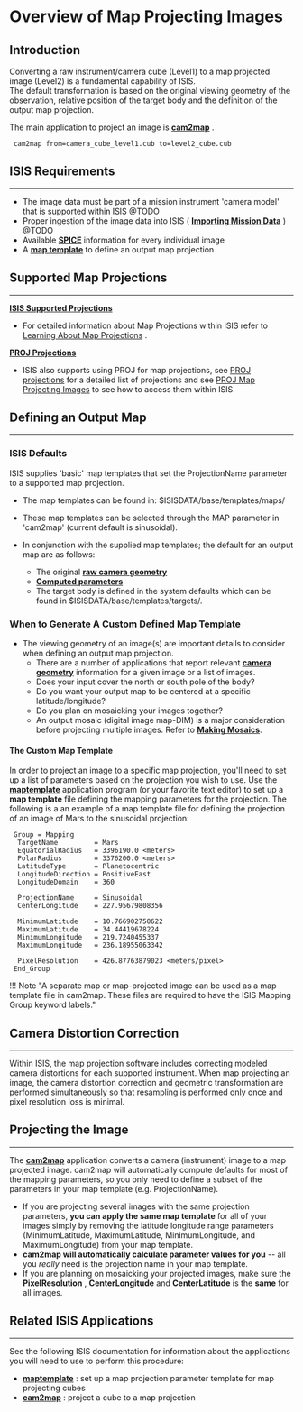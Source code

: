 

# Overview of Map Projecting Images 

## Introduction 

Converting a raw instrument/camera cube (Level1) to a map projected
image (Level2) is a fundamental capability of ISIS.  
The default transformation is based on the original viewing geometry of
the observation, relative position of the target body and the definition
of the output map projection.

The main application to project an image is
[**cam2map**](http://isis.astrogeology.usgs.gov/Application/presentation/Tabbed/cam2map/cam2map.html)
.

``` 
 cam2map from=camera_cube_level1.cub to=level2_cube.cub
```


## ISIS Requirements 

-----

  - The image data must be part of a mission instrument 'camera model'
    that is supported within ISIS
  @TODO
  - Proper ingestion of the image data into ISIS ( [**Importing Mission
    Data**](map-projecting-images.md) )
  @TODO
  - Available [**SPICE**](map-projecting-images.md) information for every
    individual image
  - A [**map template**](../../concepts/camera-geometry-and-projections/learning-about-map-projections.md) to define an
    output map projection


## Supported Map Projections 

-----

[**ISIS Supported Projections**](../../concepts/camera-geometry-and-projections/learning-about-map-projections.md)

  - For detailed information about Map Projections within ISIS refer to
    [Learning About Map Projections](../../concepts/camera-geometry-and-projections/learning-about-map-projections.md) .

[**PROJ Projections**](../../concepts/camera-geometry-and-projections/proj-projections.md)

  - ISIS also supports using PROJ for map projections, see [PROJ projections](https://proj.org/en/stable/operations/projections/index.html#)
  for a detailed list of projections and see [PROJ Map Projecting Images](../../concepts/camera-geometry-and-projections/proj-projections.md) to see how to access them within ISIS.


## Defining an Output Map 

-----


### ISIS Defaults 

ISIS supplies 'basic' map templates that set the ProjectionName
parameter to a supported map projection.

  - The map templates can be found in: $ISISDATA/base/templates/maps/  

  - These map templates can be selected through the MAP parameter in
    'cam2map' (current default is sinusoidal).

  - In conjunction with the supplied map templates; the default for an
    output map are as follows:
    
      - The original [**raw camera geometry**](../../concepts/camera-geometry-and-projections/camera-geometry.md)
      - [**Computed parameters**](../../concepts/camera-geometry-and-projections/learning-about-map-projections.md)
      - The target body is defined in the system defaults which can be
        found in $ISISDATA/base/templates/targets/.


### When to Generate A Custom Defined Map Template 

  - The viewing geometry of an image(s) are important details to
    consider when defining an output map projection.
      - There are a number of applications that report relevant
        [**camera geometry**](../../concepts/camera-geometry-and-projections/camera-geometry.md) information for a given
        image or a list of images.
      - Does your input cover the north or south pole of the body?
      - Do you want your output map to be centered at a specific
        latitude/longitude?
      - Do you plan on mosaicking your images together?
      - An output mosaic (digital image map-DIM) is a major
        consideration before projecting multiple images. Refer to
        [**Making Mosaics**](../../concepts/camera-geometry-and-projections/learning-about-map-projections.md).


#### The Custom Map Template 

In order to project an image to a specific map projection, you'll need
to set up a list of parameters based on the projection you wish to use.
Use the
[**maptemplate**](https://isis.astrogeology.usgs.gov/Application/presentation/Tabbed/maptemplate/maptemplate.html)
application program (or your favorite text editor) to set up a **map
template** file defining the mapping parameters for the projection. The
following is a an example of a map template file for defining the
projection of an image of Mars to the sinusoidal projection:

``` 
 Group = Mapping
  TargetName         = Mars
  EquatorialRadius   = 3396190.0 <meters>
  PolarRadius        = 3376200.0 <meters>
  LatitudeType       = Planetocentric
  LongitudeDirection = PositiveEast
  LongitudeDomain    = 360

  ProjectionName     = Sinusoidal
  CenterLongitude    = 227.95679808356

  MinimumLatitude    = 10.766902750622
  MaximumLatitude    = 34.44419678224
  MinimumLongitude   = 219.7240455337
  MaximumLongitude   = 236.18955063342

  PixelResolution    = 426.87763879023 <meters/pixel>
 End_Group
```

!!! Note "A separate map or map-projected image can be used as a map template file in cam2map. These files are required to have the ISIS Mapping Group keyword labels."


## Camera Distortion Correction 

-----

Within ISIS, the map projection software includes correcting modeled
camera distortions for each supported instrument. When map projecting an
image, the camera distortion correction and geometric transformation are
performed simultaneously so that resampling is performed only once and
pixel resolution loss is minimal.


## Projecting the Image 

-----

The
[**cam2map**](https://isis.astrogeology.usgs.gov/Application/presentation/Tabbed/cam2map/cam2map.html)
application converts a camera (instrument) image to a map projected
image. cam2map will automatically compute defaults for most of the
mapping parameters, so you only need to define a subset of the
parameters in your map template (e.g. ProjectionName).

  - If you are projecting several images with the same projection
    parameters, **you can apply the same map template** for all of your
    images simply by removing the latitude longitude range parameters
    (MinimumLatitude, MaximumLatitude, MinimumLongitude, and
    MaximumLongitude) from your map template.
  - **cam2map will automatically calculate parameter values for you** --
    all you *really* need is the projection name in your map template.
  - If you are planning on mosaicking your projected images, make sure
    the **PixelResolution** , **CenterLongitude** and **CenterLatitude**
    is the **same** for all images.


## Related ISIS Applications 

-----

See the following ISIS documentation for information about the
applications you will need to use to perform this procedure:

  - [**maptemplate**](https://isis.astrogeology.usgs.gov/Application/presentation/Tabbed/maptemplate/maptemplate.html)
    : set up a map projection parameter template for map projecting
    cubes
  - [**cam2map**](https://isis.astrogeology.usgs.gov/Application/presentation/Tabbed/cam2map/cam2map.html)
    : project a cube to a map projection


